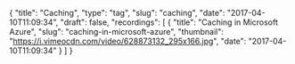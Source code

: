 {
  "title": "Caching",
  "type": "tag",
  "slug": "caching",
  "date": "2017-04-10T11:09:34",
  "draft": false,
  "recordings": [
    {
      "title": "Caching in Microsoft Azure",
      "slug": "caching-in-microsoft-azure",
      "thumbnail": "https://i.vimeocdn.com/video/628873132_295x166.jpg",
      "date": "2017-04-10T11:09:34"
    }
  ]
}